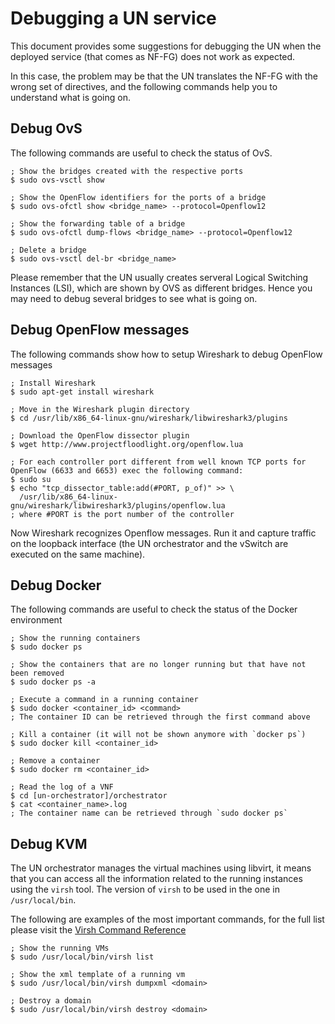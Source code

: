 # Debugging a UN service

This document provides some suggestions for debugging the UN when the
deployed service (that comes as NF-FG) does not work as expected.

In this case, the problem may be that the UN translates the NF-FG with
the wrong set of directives, and the following commands help you to
understand what is going on.


## Debug OvS

The following commands are useful to check the status of OvS.

    ; Show the bridges created with the respective ports
    $ sudo ovs-vsctl show

    ; Show the OpenFlow identifiers for the ports of a bridge
    $ sudo ovs-ofctl show <bridge_name> --protocol=Openflow12

    ; Show the forwarding table of a bridge
    $ sudo ovs-ofctl dump-flows <bridge_name> --protocol=Openflow12

    ; Delete a bridge
    $ sudo ovs-vsctl del-br <bridge_name>

Please remember that the UN usually creates serveral Logical
Switching Instances (LSI), which are shown by OVS as different
bridges. Hence you may need to debug several bridges to see what
is going on.


## Debug OpenFlow messages

The following commands show how to setup Wireshark to debug OpenFlow messages

	; Install Wireshark
	$ sudo apt-get install wireshark

	; Move in the Wireshark plugin directory
	$ cd /usr/lib/x86_64-linux-gnu/wireshark/libwireshark3/plugins

	; Download the OpenFlow dissector plugin
	$ wget http://www.projectfloodlight.org/openflow.lua

	; For each controller port different from well known TCP ports for
	OpenFlow (6633 and 6653) exec the following command:
	$ sudo su
	$ echo "tcp_dissector_table:add(#PORT, p_of)" >> \
	  /usr/lib/x86_64-linux-gnu/wireshark/libwireshark3/plugins/openflow.lua
	; where #PORT is the port number of the controller

Now Wireshark recognizes Openflow messages.
Run it and capture traffic on the loopback interface (the UN orchestrator and the vSwitch are executed on the same machine).


## Debug Docker

The following commands are useful to check the status of the Docker environment

    ; Show the running containers
    $ sudo docker ps

    ; Show the containers that are no longer running but that have not been removed
    $ sudo docker ps -a

    ; Execute a command in a running container
    $ sudo docker <container_id> <command>
    ; The container ID can be retrieved through the first command above

    ; Kill a container (it will not be shown anymore with `docker ps`)
    $ sudo docker kill <container_id>

    ; Remove a container
    $ sudo docker rm <container_id>

	; Read the log of a VNF
	$ cd [un-orchestrator]/orchestrator
	$ cat <container_name>.log
	; The container name can be retrieved through `sudo docker ps` 


## Debug KVM

The UN orchestrator manages the virtual machines using libvirt, it means that you can access all the information related to the running instances using the `virsh` tool.
The version of `virsh` to be used in the one in `/usr/local/bin`.

The following are examples of the most important commands, for the full list please visit the [Virsh Command Reference](http://libvirt.org/sources/virshcmdref/html/)

    ; Show the running VMs
    $ sudo /usr/local/bin/virsh list

    ; Show the xml template of a running vm
    $ sudo /usr/local/bin/virsh dumpxml <domain>

    ; Destroy a domain
    $ sudo /usr/local/bin/virsh destroy <domain>
